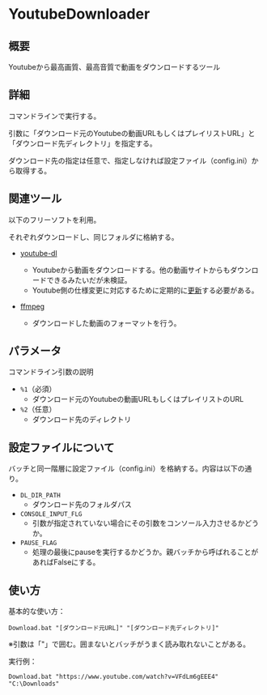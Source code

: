 YoutubeDownloader
====

## 概要
Youtubeから最高画質、最高音質で動画をダウンロードするツール

## 詳細
コマンドラインで実行する。

引数に「ダウンロード元のYoutubeの動画URLもしくはプレイリストURL」と「ダウンロード先ディレクトリ」を指定する。

ダウンロード先の指定は任意で、指定しなければ設定ファイル（config.ini）から取得する。

## 関連ツール
以下のフリーソフトを利用。

それぞれダウンロードし、同じフォルダに格納する。

- [youtube-dl](https://github.com/ytdl-org/youtube-dl)
  - Youtubeから動画をダウンロードする。他の動画サイトからもダウンロードできるみたいだが未検証。
  - Youtube側の仕様変更に対応するために定期的に[更新](https://t-pirori.blogspot.com/2019/12/youtube-dl-Update.html)する必要がある。

- [ffmpeg](https://ffmpeg.zeranoe.com/builds/)
  - ダウンロードした動画のフォーマットを行う。

## パラメータ
コマンドライン引数の説明

- `%1`（必須）
  - ダウンロード元のYoutubeの動画URLもしくはプレイリストのURL
- `%2`（任意）
  - ダウンロード先のディレクトリ

## 設定ファイルについて
バッチと同一階層に設定ファイル（config.ini）を格納する。内容は以下の通り。

- `DL_DIR_PATH`
  - ダウンロード先のフォルダパス
- `CONSOLE_INPUT_FLG`
  - 引数が指定されていない場合にその引数をコンソール入力させるかどうか。
- `PAUSE_FLAG`
  - 処理の最後にpauseを実行するかどうか。親バッチから呼ばれることがあればFalseにする。

## 使い方
基本的な使い方：
```
Download.bat "[ダウンロード元URL]" "[ダウンロード先ディレクトリ]"
```
※引数は「"」で囲む。囲まないとバッチがうまく読み取れないことがある。

実行例：
```
Download.bat "https://www.youtube.com/watch?v=VFdLm6gEEE4" "C:\Downloads"
```
